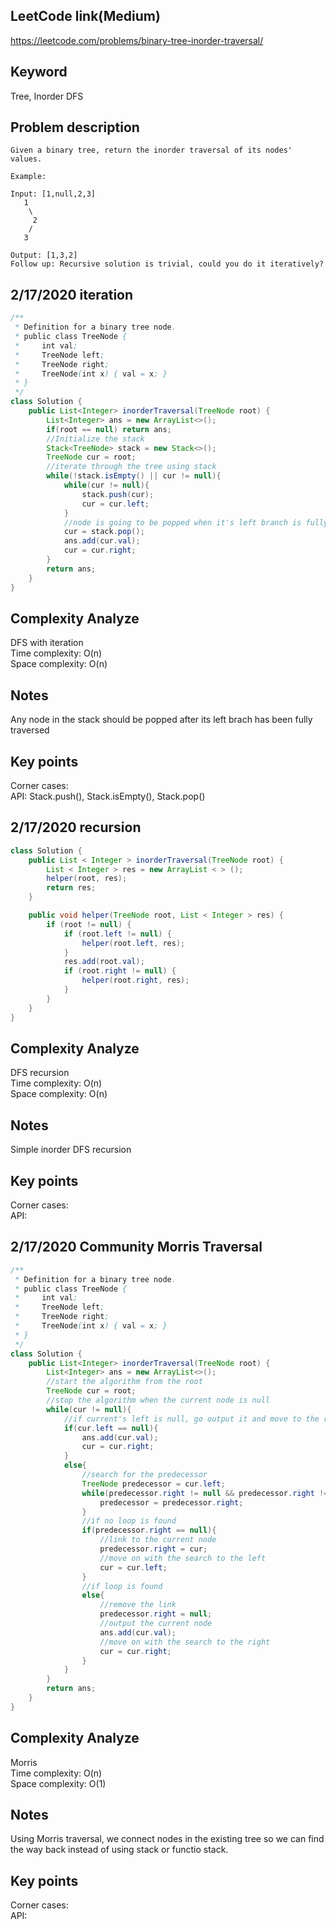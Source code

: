 ## LeetCode link(Medium)
https://leetcode.com/problems/binary-tree-inorder-traversal/

## Keyword
Tree, Inorder DFS

## Problem description
```
Given a binary tree, return the inorder traversal of its nodes' values.

Example:

Input: [1,null,2,3]
   1
    \
     2
    /
   3

Output: [1,3,2]
Follow up: Recursive solution is trivial, could you do it iteratively?
```
## 2/17/2020 iteration

```java
/**
 * Definition for a binary tree node.
 * public class TreeNode {
 *     int val;
 *     TreeNode left;
 *     TreeNode right;
 *     TreeNode(int x) { val = x; }
 * }
 */
class Solution {
    public List<Integer> inorderTraversal(TreeNode root) {
        List<Integer> ans = new ArrayList<>();
        if(root == null) return ans;
        //Initialize the stack
        Stack<TreeNode> stack = new Stack<>();
        TreeNode cur = root;
        //iterate through the tree using stack
        while(!stack.isEmpty() || cur != null){
            while(cur != null){
                stack.push(cur);
                cur = cur.left;
            }
            //node is going to be popped when it's left branch is fully traversed
            cur = stack.pop();
            ans.add(cur.val);
            cur = cur.right;
        }
        return ans;
    }
}
```

## Complexity Analyze
DFS with iteration\
Time complexity: O(n) \
Space complexity: O(n)

## Notes
Any node in the stack should be popped after its left brach has been fully traversed

## Key points
Corner cases: \
API: Stack.push(), Stack.isEmpty(), Stack.pop()

## 2/17/2020 recursion

```java
class Solution {
    public List < Integer > inorderTraversal(TreeNode root) {
        List < Integer > res = new ArrayList < > ();
        helper(root, res);
        return res;
    }

    public void helper(TreeNode root, List < Integer > res) {
        if (root != null) {
            if (root.left != null) {
                helper(root.left, res);
            }
            res.add(root.val);
            if (root.right != null) {
                helper(root.right, res);
            }
        }
    }
}
```

## Complexity Analyze
DFS recursion\
Time complexity: O(n)\
Space complexity: O(n)

## Notes
Simple inorder DFS recursion

## Key points
Corner cases:\
API:

## 2/17/2020 Community Morris Traversal

```java
/**
 * Definition for a binary tree node.
 * public class TreeNode {
 *     int val;
 *     TreeNode left;
 *     TreeNode right;
 *     TreeNode(int x) { val = x; }
 * }
 */
class Solution {
    public List<Integer> inorderTraversal(TreeNode root) {
        List<Integer> ans = new ArrayList<>();
        //start the algorithm from the root
        TreeNode cur = root;
        //stop the algorithm when the current node is null
        while(cur != null){
            //if current's left is null, go output it and move to the right
            if(cur.left == null){
                ans.add(cur.val);
                cur = cur.right;
            }
            else{
                //search for the predecessor
                TreeNode predecessor = cur.left;
                while(predecessor.right != null && predecessor.right != cur){
                    predecessor = predecessor.right;
                }
                //if no loop is found
                if(predecessor.right == null){
                    //link to the current node
                    predecessor.right = cur;
                    //move on with the search to the left
                    cur = cur.left;
                }
                //if loop is found
                else{
                    //remove the link
                    predecessor.right = null;
                    //output the current node
                    ans.add(cur.val);
                    //move on with the search to the right
                    cur = cur.right;
                }
            }
        }
        return ans;
    }
}
```

## Complexity Analyze
Morris\
Time complexity: O(n)\
Space complexity: O(1)

## Notes
Using Morris traversal, we connect nodes in the existing tree so we can find the way back instead of using stack or functio stack.

## Key points
Corner cases:\
API: